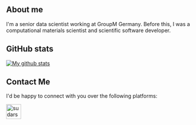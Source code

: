 ## About me

I'm a senior data scientist working at GroupM Germany. Before this, I was a computational materials scientist and scientific software developer.

## GitHub stats

<a href="https://github-readme-stats-anuraghazra1.vercel.app/api?username=sudarsan-surendralal">
  <img align="center" src="https://github-readme-stats.anuraghazra1.vercel.app/api?username=sudarsan-surendralal&show_icons=true&line_height=27&include_all_commits=true&theme=tokyonight" alt="My github stats" />
</a>  

## Contact Me

I'd be happy to connect with you over the following platforms:

<a href="https://www.linkedin.com/in/sudarsan-surendralal" target="blank"><img align="center" src="https://www.vectorlogo.zone/logos/linkedin/linkedin-tile.svg" alt="sudarsan-surendralal" height="40"/></a>

<!-- [![GitHub Streak](http://github-readme-streak-stats.herokuapp.com?user=sudarsan-surendralal&theme=dracula&hide_border=true)](https://git.io/streak-stats) -->


<!--
**sudarsan-surendralal/sudarsan-surendralal** is a ✨ _special_ ✨ repository because its `README.md` (this file) appears on your GitHub profile.

Here are some ideas to get you started:

- 🔭 I’m currently working on ...
- 🌱 I’m currently learning ...
- 👯 I’m looking to collaborate on ...
- 🤔 I’m looking for help with ...
- 💬 Ask me about ...
- 📫 How to reach me: ...
- 😄 Pronouns: ...
- ⚡ Fun fact: ...
-->
